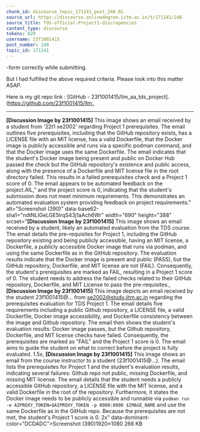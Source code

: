 ```yaml
---
chunk_id: discourse_topic_171141_post_248_01
source_url: https://discourse.onlinedegree.iitm.ac.in/t/171141/248
source_title: Tds-official-Project1-discrepencies
content_type: discourse
tokens: 829
username: 23f1001415
post_number: 248
topic_id: 171141
---
```


-form correctly while submitting.

But I had fulfilled the above required criteria. Please look into this matter ASAP.

Here is my git repo link : [GitHub - 23f1001415/llm_aa_tds_project]. (https://github.com/23f1001415/llm_

---

**[Discussion Image by 23f1001415]** This image shows an email received by a student from '22t1 se2002' regarding Project 1 prerequisites. The email outlines five prerequisites, including that the GitHub repository exists, has a LICENSE file with an MIT license, has a valid Dockerfile, that the Docker image is publicly accessible and runs via a specific podman command, and that the Docker image uses the same Dockerfile. The email indicates that the student's Docker image being present and public on Docker Hub passed the check but the GitHub repository's existence and public access, along with the presence of a Dockerfile and MIT license file in the root directory failed. This results in a failed prerequisites check and a Project 1 score of 0. The email appears to be automated feedback on the project.AIL," and the project score is 0, indicating that the student's submission does not meet minimum requirements. This demonstrates an automated evaluation system providing feedback on project requirements." alt="Screenshot (390)" data-base62-sha1="ndtNLIGeLGE5lrqS43j1aAch6Wr" width="690" height="388" srcset="**[Discussion Image by 23f1001415]** This image shows an email received by a student, likely an automated evaluation from the TDS course. The email details the pre-requisites for Project 1, including the GitHub repository existing and being publicly accessible, having an MIT license, a Dockerfile, a publicly accessible Docker image that runs via podman, and using the same Dockerfile as in the GitHub repository. The evaluation results indicate that the Docker image is present and public (PASS), but the GitHub repository, Dockerfile, and MIT license are not (FAIL). Consequently, the student's prerequisites are marked as FAIL, resulting in a Project 1 score of 0. The student needs to address the failed checks related to their GitHub repository, Dockerfile, and MIT License to pass the pre-requisites., **[Discussion Image by 23f1001415]** This image depicts an email received by the student 23f1001415@... from se2002@study.iitm.ac.in regarding the prerequisites evaluation for TDS Project 1. The email details five requirements including a public Github repository, a LICENSE file, a valid Dockerfile, Docker image accessibility, and Dockerfile consistency between the image and Github repository. The email then shows the student's evaluation results: Docker image passes, but the Github repository, Dockerfile, and MIT license checks have failed. Consequently, the prerequisites are marked as "FAIL" and the Project 1 score is 0. The email aims to guide the student on what to correct before the project is fully evaluated. 1.5x, **[Discussion Image by 23f1001415]** This image shows an email from the course instructor to a student (23f1001415@...). The email lists the prerequisites for Project 1 and the student's evaluation results, indicating several failures: Github repo not public, missing Dockerfile, and missing MIT license. The email details that the student needs a publicly accessible GitHub repository, a LICENSE file with the MIT license, and a valid Dockerfile in the root of the repository. Furthermore, it states the Docker image needs to be publicly accessible and runnable via `podman run -e AIPROXY_TOKEN=$AIPROXY_TOKEN -p 8000:8000 $IMAGE_NAME` and use the same Dockerfile as in the GitHub repo. Because the prerequisites are not met, the student's Project 1 score is 0. 2x" data-dominant-color="DCDADC">Screenshot (390)1920×1080 266 KB
